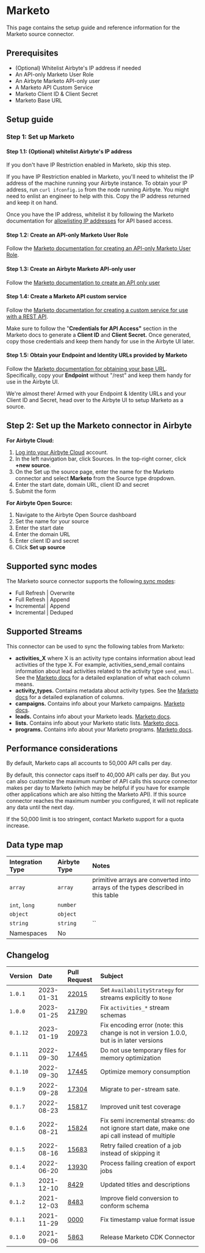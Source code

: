 # Marketo

This page contains the setup guide and reference information for the Marketo source connector.

## Prerequisites

* \(Optional\) Whitelist Airbyte's IP address if needed
* An API-only Marketo User Role
* An Airbyte Marketo API-only user
* A Marketo API Custom Service
* Marketo Client ID & Client Secret
* Marketo Base URL

## Setup guide
### Step 1: Set up Marketo

#### Step 1.1: \(Optional\) whitelist Airbyte's IP address

If you don't have IP Restriction enabled in Marketo, skip this step.

If you have IP Restriction enabled in Marketo, you'll need to whitelist the IP address of the machine running your Airbyte instance. To obtain your IP address, run `curl ifconfig.io` from the node running Airbyte. You might need to enlist an engineer to help with this. Copy the IP address returned and keep it on hand.

Once you have the IP address, whitelist it by following the Marketo documentation for [allowlisting IP addresses](https://docs.marketo.com/display/public/DOCS/Create+an+Allowlist+for+IP-Based+API+Access) for API based access.

#### Step 1.2: Create an API-only Marketo User Role

Follow the [Marketo documentation for creating an API-only Marketo User Role](https://docs.marketo.com/display/public/DOCS/Create+an+API+Only+User+Role).

#### Step 1.3: Create an Airbyte Marketo API-only user

Follow the [Marketo documentation to create an API only user](https://docs.marketo.com/display/public/DOCS/Create+an+API+Only+User)

#### Step 1.4: Create a Marketo API custom service

Follow the [Marketo documentation for creating a custom service for use with a REST API](https://docs.marketo.com/display/public/DOCS/Create+a+Custom+Service+for+Use+with+ReST+API).

Make sure to follow the "**Credentials for API Access"** section in the Marketo docs to generate a **Client ID** and **Client Secret.** Once generated, copy those credentials and keep them handy for use in the Airbyte UI later.

#### Step 1.5: Obtain your Endpoint and Identity URLs provided by Marketo

Follow the [Marketo documentation for obtaining your base URL](https://developers.marketo.com/rest-api/base-url/). Specifically, copy your **Endpoint** without "/rest" and keep them handy for use in the Airbyte UI.

We're almost there! Armed with your Endpoint & Identity URLs and your Client ID and Secret, head over to the Airbyte UI to setup Marketo as a source.

## Step 2: Set up the Marketo connector in Airbyte

<!-- env:cloud -->
**For Airbyte Cloud:**

1. [Log into your Airbyte Cloud](https://cloud.airbyte.io/workspaces) account.
2. In the left navigation bar, click Sources. In the top-right corner, click **+new source**.
3. On the Set up the source page, enter the name for the Marketo connector and select **Marketo** from the Source type dropdown.
4. Enter the start date, domain URL, client ID and secret
5. Submit the form
<!-- /env:cloud -->

<!-- env:oss -->
**For Airbyte Open Source:**

1. Navigate to the Airbyte Open Source dashboard
2. Set the name for your source
3. Enter the start date
4. Enter the domain URL
5. Enter client ID and secret
6. Click **Set up source**
<!-- /env:oss -->

## Supported sync modes

The Marketo source connector supports the following[ sync modes](https://docs.airbyte.com/cloud/core-concepts#connection-sync-modes):
 - Full Refresh | Overwrite
 - Full Refresh | Append
 - Incremental  | Append
 - Incremental  | Deduped

## Supported Streams

This connector can be used to sync the following tables from Marketo:

* **activities\_X** where X is an activity type contains information about lead activities of the type X. For example, activities\_send\_email contains information about lead activities related to the activity type `send_email`. See the [Marketo docs](https://developers.marketo.com/rest-api/endpoint-reference/lead-database-endpoint-reference/#!/Activities/getLeadActivitiesUsingGET) for a detailed explanation of what each column means.
* **activity\_types.** Contains metadata about activity types. See the [Marketo docs](https://developers.marketo.com/rest-api/endpoint-reference/lead-database-endpoint-reference/#!/Activities/getAllActivityTypesUsingGET) for a detailed explanation of columns.
* **campaigns.** Contains info about your Marketo campaigns. [Marketo docs](https://developers.marketo.com/rest-api/endpoint-reference/lead-database-endpoint-reference/#!/Campaigns/getCampaignsUsingGET).
* **leads.** Contains info about your Marketo leads. [Marketo docs](https://developers.marketo.com/rest-api/endpoint-reference/lead-database-endpoint-reference/#!/Leads/getLeadByIdUsingGET).
* **lists.** Contains info about your Marketo static lists. [Marketo docs](https://developers.marketo.com/rest-api/endpoint-reference/lead-database-endpoint-reference/#!/Static_Lists/getListByIdUsingGET).
* **programs.** Contains info about your Marketo programs. [Marketo docs](https://developers.marketo.com/rest-api/endpoint-reference/asset-endpoint-reference/#!/Programs/browseProgramsUsingGET).

## Performance considerations

By default, Marketo caps all accounts to 50,000 API calls per day.

By default, this connector caps itself to 40,000 API calls per day. But you can also customize the maximum number of API calls this source connector makes per day to Marketo \(which may be helpful if you have for example other applications which are also hitting the Marketo API\). If this source connector reaches the maximum number you configured, it will not replicate any data until the next day.

If the 50,000 limit is too stringent, contact Marketo support for a quota increase.

## Data type map

| Integration Type | Airbyte Type | Notes                                                                           |
|:-----------------|:-------------|:--------------------------------------------------------------------------------|
| `array`          | `array`      | primitive arrays are converted into arrays of the types described in this table |
| `int`, `long`    | `number`     |                                                                                 |
| `object`         | `object`     |                                                                                 |
| `string`         | `string`     | \`\`                                                                            |
| Namespaces       | No           |                                                                                 |

## Changelog

| Version  | Date       | Pull Request                                             | Subject                                                                                       |
|:---------|:-----------|:---------------------------------------------------------|:----------------------------------------------------------------------------------------------|
| `1.0.1`  | 2023-01-31 | [22015](https://github.com/airbytehq/airbyte/pull/22015) | Set `AvailabilityStrategy` for streams explicitly to `None`                                                     |
| `1.0.0`  | 2023-01-25 | [21790](https://github.com/airbytehq/airbyte/pull/21790) | Fix `activities_*` stream schemas                                                             |
| `0.1.12` | 2023-01-19 | [20973](https://github.com/airbytehq/airbyte/pull/20973) | Fix encoding error (note: this change is not in version 1.0.0, but is in later versions       |
| `0.1.11` | 2022-09-30 | [17445](https://github.com/airbytehq/airbyte/pull/17445) | Do not use temporary files for memory optimization                                            |
| `0.1.10` | 2022-09-30 | [17445](https://github.com/airbytehq/airbyte/pull/17445) | Optimize memory consumption                                                                   |
| `0.1.9`  | 2022-09-28 | [17304](https://github.com/airbytehq/airbyte/pull/17304) | Migrate to per-stream sate.                                                                   |
| `0.1.7`  | 2022-08-23 | [15817](https://github.com/airbytehq/airbyte/pull/15817) | Improved unit test coverage                                                                   |
| `0.1.6`  | 2022-08-21 | [15824](https://github.com/airbytehq/airbyte/pull/15824) | Fix semi incremental streams: do not ignore start date, make one api call instead of multiple |
| `0.1.5`  | 2022-08-16 | [15683](https://github.com/airbytehq/airbyte/pull/15683) | Retry failed creation of a job instead of skipping it                                         |
| `0.1.4`  | 2022-06-20 | [13930](https://github.com/airbytehq/airbyte/pull/13930) | Process failing creation of export jobs                                                       |
| `0.1.3`  | 2021-12-10 | [8429](https://github.com/airbytehq/airbyte/pull/8578)   | Updated titles and descriptions                                                               |
| `0.1.2`  | 2021-12-03 | [8483](https://github.com/airbytehq/airbyte/pull/8483)   | Improve field conversion to conform schema                                                    |
| `0.1.1`  | 2021-11-29 | [0000](https://github.com/airbytehq/airbyte/pull/0000)   | Fix timestamp value format issue                                                              |
| `0.1.0`  | 2021-09-06 | [5863](https://github.com/airbytehq/airbyte/pull/5863)   | Release Marketo CDK Connector                                                                 |
